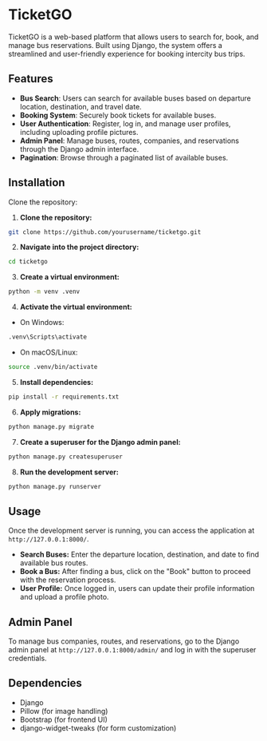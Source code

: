# TicketGO
TicketGO is a web-based platform that allows users to search for, book, and manage bus reservations. Built using Django, the system offers a streamlined and user-friendly experience for booking intercity bus trips.

## Features
- **Bus Search**: Users can search for available buses based on departure location, destination, and travel date.
- **Booking System**: Securely book tickets for available buses.
- **User Authentication**: Register, log in, and manage user profiles, including uploading profile pictures.
- **Admin Panel**: Manage buses, routes, companies, and reservations through the Django admin interface.
- **Pagination**: Browse through a paginated list of available buses.
## Installation
Clone the repository:
1. **Clone the repository:**
```bash
git clone https://github.com/yourusername/ticketgo.git
```
2. **Navigate into the project directory:**
```bash
cd ticketgo
```
3. **Create a virtual environment:**
```bash
python -m venv .venv
```
4. **Activate the virtual environment:**
- On Windows:
```bash
.venv\Scripts\activate
```
- On macOS/Linux:
```bash
source .venv/bin/activate
```
5. **Install dependencies:**
```bash
pip install -r requirements.txt
```
6. **Apply migrations:**
```bash
python manage.py migrate
```
7. **Create a superuser for the Django admin panel:**
```bash
python manage.py createsuperuser
```
8. **Run the development server:**
```bash
python manage.py runserver
```
## Usage
Once the development server is running, you can access the application at ```http://127.0.0.1:8000/```.

- **Search Buses:** Enter the departure location, destination, and date to find available bus routes.
- **Book a Bus:** After finding a bus, click on the "Book" button to proceed with the reservation process.
- **User Profile:** Once logged in, users can update their profile information and upload a profile photo.
## Admin Panel
To manage bus companies, routes, and reservations, go to the Django admin panel at ```http://127.0.0.1:8000/admin/``` and log in with the superuser credentials.
## Dependencies
- Django
- Pillow (for image handling)
- Bootstrap (for frontend UI)
- django-widget-tweaks (for form customization)
